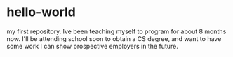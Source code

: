 # hello-world
my first repository.
Ive been teaching myself to program for about 8 months now. I'll be attending school soon to obtain a CS degree, and want to have some work I can show prospective employers in the future.

